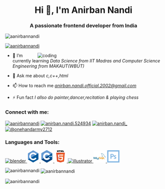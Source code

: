 <h1 align="center">Hi 👋, I'm Anirban Nandi</h1>
<h3 align="center">A passionate frontend developer from India</h3>

<p align="left"> <img src="https://komarev.com/ghpvc/?username=aanirbannandi&label=Profile%20views&color=0e75b6&style=flat" alt="aanirbannandi" /> </p>

<p align="left"> <a href="https://twitter.com/aanirbannandi" target="blank"><img src="https://img.shields.io/twitter/follow/aanirbannandi?logo=twitter&style=for-the-badge" alt="aanirbannandi" /></a> </p>

<img align="right" alt="coding" width="400" src= "https://images.app.goo.gl/vPrrEmwNrc9SeCeP8" >

- 🌱 I’m currently learning *Data Science from IIT Madras and Computer Science Engineering from MAKAUT(WBUT)*

- 💬 Ask me about *c,c++,html*

- 📫 How to reach me *anirban.nandi.official.2002@gmail.com*

- ⚡ Fun fact *I allso do painter,dancer,recitation & playing chess*

<h3 align="left">Connect with me:</h3>
<p align="left">
<a href="https://twitter.com/aanirbannandi" target="blank"><img align="center" src="https://raw.githubusercontent.com/rahuldkjain/github-profile-readme-generator/master/src/images/icons/Social/twitter.svg" alt="aanirbannandi" height="30" width="40" /></a>
<a href="https://fb.com/anirban.nandi.524934" target="blank"><img align="center" src="https://raw.githubusercontent.com/rahuldkjain/github-profile-readme-generator/master/src/images/icons/Social/facebook.svg" alt="anirban.nandi.524934" height="30" width="40" /></a>
<a href="https://instagram.com/anirban.nandi_" target="blank"><img align="center" src="https://raw.githubusercontent.com/rahuldkjain/github-profile-readme-generator/master/src/images/icons/Social/instagram.svg" alt="anirban.nandi_" height="30" width="40" /></a>
<a href="https://www.youtube.com/c/@onehandarmy2712" target="blank"><img align="center" src="https://raw.githubusercontent.com/rahuldkjain/github-profile-readme-generator/master/src/images/icons/Social/youtube.svg" alt="@onehandarmy2712" height="30" width="40" /></a>
</p>

<h3 align="left">Languages and Tools:</h3>
<p align="left"> <a href="https://www.blender.org/" target="_blank" rel="noreferrer"> <img src="https://download.blender.org/branding/community/blender_community_badge_white.svg" alt="blender" width="40" height="40"/> </a> <a href="https://www.cprogramming.com/" target="_blank" rel="noreferrer"> <img src="https://raw.githubusercontent.com/devicons/devicon/master/icons/c/c-original.svg" alt="c" width="40" height="40"/> </a> <a href="https://www.w3schools.com/cpp/" target="_blank" rel="noreferrer"> <img src="https://raw.githubusercontent.com/devicons/devicon/master/icons/cplusplus/cplusplus-original.svg" alt="cplusplus" width="40" height="40"/> </a> <a href="https://www.w3.org/html/" target="_blank" rel="noreferrer"> <img src="https://raw.githubusercontent.com/devicons/devicon/master/icons/html5/html5-original-wordmark.svg" alt="html5" width="40" height="40"/> </a> <a href="https://www.adobe.com/in/products/illustrator.html" target="_blank" rel="noreferrer"> <img src="https://www.vectorlogo.zone/logos/adobe_illustrator/adobe_illustrator-icon.svg" alt="illustrator" width="40" height="40"/> </a> <a href="https://www.mysql.com/" target="_blank" rel="noreferrer"> <img src="https://raw.githubusercontent.com/devicons/devicon/master/icons/mysql/mysql-original-wordmark.svg" alt="mysql" width="40" height="40"/> </a> <a href="https://www.photoshop.com/en" target="_blank" rel="noreferrer"> <img src="https://raw.githubusercontent.com/devicons/devicon/master/icons/photoshop/photoshop-line.svg" alt="photoshop" width="40" height="40"/> </a> </p>

<p><img align="left" src="https://github-readme-stats.vercel.app/api/top-langs?username=aanirbannandi&show_icons=true&locale=en&layout=compact" alt="aanirbannandi" /></p>

<p>&nbsp;<img align="center" src="https://github-readme-stats.vercel.app/api?username=aanirbannandi&show_icons=true&locale=en" alt="aanirbannandi" /></p>

<p><img align="center" src="https://github-readme-streak-stats.herokuapp.com/?user=aanirbannandi&" alt="aanirbannandi" /></p>
